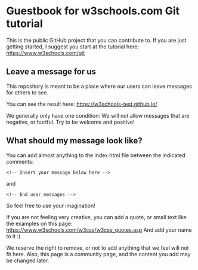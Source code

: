 # Guestbook for w3schools.com Git tutorial

This is the public GitHub project that you can contribute to.
If you are just getting started, I suggest you start at the tutorial here: <https://www.w3schools.com/git>

## Leave a message for us

This repository is meant to be a place where our users can leave messages for others to see.

You can see the result here: <https://w3schools-test.github.io/>

We generally only have one condition:
We will not allow messages that are negative, or hurtful. Try to be welcome and positive!

## What should my message look like?

You can add almost anything to the index.html file between the indicated comments:

`<!-- Insert your message below here -->`

and

`<!-- End user messages -->`

So feel free to use your imagination!

If you are not feeling very creative, you can add a quote, or small text like the examples on this page: <https://www.w3schools.com/w3css/w3css_quotes.asp>
And add your name to it :)

We reserve the right to remove, or not to add anything that we feel will not fit here.
Also, this page is a community page, and the content you add may be changed later.
